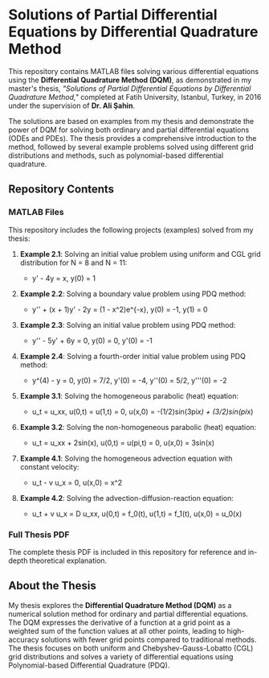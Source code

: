 # Solutions of Partial Differential Equations by Differential Quadrature Method

This repository contains MATLAB files solving various differential equations using the **Differential Quadrature Method (DQM)**, as demonstrated in my master's thesis, *"Solutions of Partial Differential Equations by Differential Quadrature Method,"* completed at Fatih University, Istanbul, Turkey, in 2016 under the supervision of **Dr. Ali Şahin**.

The solutions are based on examples from my thesis and demonstrate the power of DQM for solving both ordinary and partial differential equations (ODEs and PDEs). The thesis provides a comprehensive introduction to the method, followed by several example problems solved using different grid distributions and methods, such as polynomial-based differential quadrature.

## Repository Contents

### MATLAB Files

This repository includes the following projects (examples) solved from my thesis:

1. **Example 2.1**: Solving an initial value problem using uniform and CGL grid distribution for N = 8 and N = 11:
   - y' - 4y = x, y(0) = 1

2. **Example 2.2**: Solving a boundary value problem using PDQ method:
   - y'' + (x + 1)y' - 2y = (1 - x^2)e^{-x}, y(0) = -1, y(1) = 0

3. **Example 2.3**: Solving an initial value problem using PDQ method:
   - y'' - 5y' + 6y = 0, y(0) = 0, y'(0) = -1

4. **Example 2.4**: Solving a fourth-order initial value problem using PDQ method:
   - y^(4) - y = 0, y(0) = 7/2, y'(0) = -4, y''(0) = 5/2, y'''(0) = -2

5. **Example 3.1**: Solving the homogeneous parabolic (heat) equation:
   - u_t = u_xx, u(0,t) = u(1,t) = 0, u(x,0) = -(1/2)sin(3pi*x) + (3/2)sin(pi*x)

6. **Example 3.2**: Solving the non-homogeneous parabolic (heat) equation:
   - u_t = u_xx + 2sin(x), u(0,t) = u(pi,t) = 0, u(x,0) = 3sin(x)

7. **Example 4.1**: Solving the homogeneous advection equation with constant velocity:
   - u_t - v u_x = 0, u(x,0) = x^2

8. **Example 4.2**: Solving the advection-diffusion-reaction equation:
   - u_t + v u_x = D u_xx, u(0,t) = f_0(t), u(1,t) = f_1(t), u(x,0) = u_0(x)

### Full Thesis PDF

The complete thesis PDF is included in this repository for reference and in-depth theoretical explanation.

## About the Thesis

My thesis explores the **Differential Quadrature Method (DQM)** as a numerical solution method for ordinary and partial differential equations. The DQM expresses the derivative of a function at a grid point as a weighted sum of the function values at all other points, leading to high-accuracy solutions with fewer grid points compared to traditional methods. The thesis focuses on both uniform and Chebyshev-Gauss-Lobatto (CGL) grid distributions and solves a variety of differential equations using Polynomial-based Differential Quadrature (PDQ).
